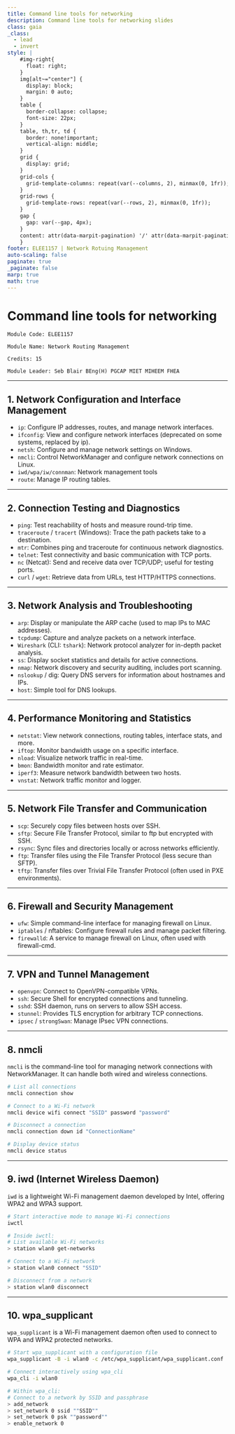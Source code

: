 ```yaml
---
title: Command line tools for networking
description: Command line tools for networking slides
class: gaia
_class:
  - lead
  - invert
style: |
    #img-right{
      float: right;
    }
    img[alt~="center"] {
      display: block;
      margin: 0 auto;
    }
    table {
      border-collapse: collapse;
      font-size: 22px;
    }
    table, th,tr, td {
      border: none!important;
      vertical-align: middle;
    }
    grid {
      display: grid;
    }
    grid-cols {
      grid-template-columns: repeat(var(--columns, 2), minmax(0, 1fr));
    }
    grid-rows {
      grid-template-rows: repeat(var(--rows, 2), minmax(0, 1fr));
    }
    gap {
      gap: var(--gap, 4px);
    }
    content: attr(data-marpit-pagination) '/' attr(data-marpit-pagination-total);
    }
footer: ELEE1157 | Network Rotuing Management
auto-scaling: false
paginate: true
_paginate: false
marp: true
math: true
---
```


<!-- _footer: ""-->

# Command line tools for networking

    Module Code: ELEE1157

    Module Name: Network Routing Management

    Credits: 15

    Module Leader: Seb Blair BEng(H) PGCAP MIET MIHEEM FHEA

---

## 1. Network Configuration and Interface Management

- `ip`: Configure IP addresses, routes, and manage network interfaces.
- `ifconfig`: View and configure network interfaces (deprecated on some systems, replaced by ip).
- `netsh`: Configure and manage network settings on Windows.
- `nmcli`: Control NetworkManager and configure network connections on Linux.
- `iwd/wpa/iw/connman`: Network management tools
- `route`: Manage IP routing tables.

---

## 2. Connection Testing and Diagnostics

- `ping`: Test reachability of hosts and measure round-trip time.
- `traceroute` / `tracert` (Windows): Trace the path packets take to a destination.
- `mtr`: Combines ping and traceroute for continuous network diagnostics.
- `telnet`: Test connectivity and basic communication with TCP ports.
- `nc` (Netcat): Send and receive data over TCP/UDP; useful for testing ports.
- `curl` / `wget`: Retrieve data from URLs, test HTTP/HTTPS connections.

---

## 3. Network Analysis and Troubleshooting

- `arp`: Display or manipulate the ARP cache (used to map IPs to MAC addresses).
- `tcpdump`: Capture and analyze packets on a network interface.
- `Wireshark` (CLI: `tshark`): Network protocol analyzer for in-depth packet analysis.
- `ss`: Display socket statistics and details for active connections.
- `nmap`: Network discovery and security auditing, includes port scanning.
- `nslookup` / dig: Query DNS servers for information about hostnames and IPs.
- `host`: Simple tool for DNS lookups.

---

## 4. Performance Monitoring and Statistics

- `netstat`: View network connections, routing tables, interface stats, and more.
- `iftop`: Monitor bandwidth usage on a specific interface.
- `nload`: Visualize network traffic in real-time.
- `bmon`: Bandwidth monitor and rate estimator.
- `iperf3`: Measure network bandwidth between two hosts.
- `vnstat`: Network traffic monitor and logger.

---

## 5. Network File Transfer and Communication

- `scp`: Securely copy files between hosts over SSH.
- `sftp`: Secure File Transfer Protocol, similar to ftp but encrypted with SSH.
- `rsync`: Sync files and directories locally or across networks efficiently.
- `ftp`: Transfer files using the File Transfer Protocol (less secure than SFTP).
- `tftp`: Transfer files over Trivial File Transfer Protocol (often used in PXE environments).

---

## 6. Firewall and Security Management
- `ufw`: Simple command-line interface for managing firewall on Linux.
- `iptables` / nftables: Configure firewall rules and manage packet filtering.
- `firewalld`: A service to manage firewall on Linux, often used with firewall-cmd.

---

## 7. VPN and Tunnel Management

- `openvpn`: Connect to OpenVPN-compatible VPNs.
- `ssh`: Secure Shell for encrypted connections and tunneling.
- `sshd`: SSH daemon, runs on servers to allow SSH access.
- `stunnel`: Provides TLS encryption for arbitrary TCP connections.
- `ipsec` / `strongSwan`: Manage IPsec VPN connections.

---


## 8. nmcli

`nmcli` is the command-line tool for managing network connections with NetworkManager. It can handle both wired and wireless connections.

```bash
# List all connections
nmcli connection show

# Connect to a Wi-Fi network
nmcli device wifi connect "SSID" password "password"

# Disconnect a connection
nmcli connection down id "ConnectionName"

# Display device status
nmcli device status
```

---

## 9. iwd (Internet Wireless Daemon)

`iwd` is a lightweight Wi-Fi management daemon developed by Intel, offering WPA2 and WPA3 support.

```bash
# Start interactive mode to manage Wi-Fi connections
iwctl

# Inside iwctl:
# List available Wi-Fi networks
> station wlan0 get-networks

# Connect to a Wi-Fi network
> station wlan0 connect "SSID"

# Disconnect from a network
> station wlan0 disconnect
```

---

## 10. wpa_supplicant

`wpa_supplicant` is a Wi-Fi management daemon often used to connect to WPA and WPA2 protected networks.


```bash
# Start wpa_supplicant with a configuration file
wpa_supplicant -B -i wlan0 -c /etc/wpa_supplicant/wpa_supplicant.conf

# Connect interactively using wpa_cli
wpa_cli -i wlan0

# Within wpa_cli:
# Connect to a network by SSID and passphrase
> add_network
> set_network 0 ssid ""SSID""
> set_network 0 psk ""password""
> enable_network 0
```